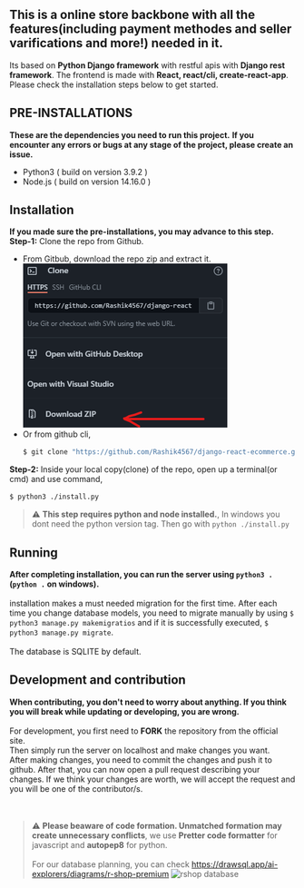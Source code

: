 ## This is a online store backbone with all the features(including payment methodes and seller varifications and more!) needed in it. 

Its based on **Python Django framework** with restful apis with **Django rest framework**. The frontend is made with **React, react/cli, create-react-app**. <br />
Please check the installation steps below to get started.

## PRE-INSTALLATIONS
**These are the dependencies you need to run this project.**
**If you encounter any errors or bugs at any stage of the project, please create an issue.**
<ul>
  <li>
    Python3 ( build on version 3.9.2 )
  <li>
    Node.js ( build on version 14.16.0 )
    </li>
    </ul>

## Installation
**If you made sure the pre-installations, you may advance to this step.**
<br />
**Step-1:** Clone the repo from Github. <br>
<ul>
<li>From Gitbub, download the repo zip and extract it. <br />
<img src="./github.zip.png" alt="github download zip">
<br /></li>
  <li>
Or from github cli, <br />
  
```bash
$ git clone "https://github.com/Rashik4567/django-react-ecommerce.git"
```
</li>
</ul>

**Step-2:** Inside your local copy(clone) of the repo, open up a terminal(or cmd) and use command, <br />
```bash
$ python3 ./install.py
```
> :warning: **This step requires python and node installed.**, In windows you dont need the python version tag. Then go with ```python ./install.py```


## Running
**After completing installation, you can run the server using `python3 .`(`python .` on windows).** <br /><br />
installation makes a must needed migration for the first time. After each time you change database models, you need to migrate manually by using `$ python3 manage.py makemigratios` and if it is successfully executed, `$ python3 manage.py migrate`. <br>
<br>
The database is SQLITE by default.

## Development and contribution
**When contributing, you don't need to worry about anything. If you think you will break while updating or developing, you are wrong.** <br> <br>
For development, you first need to **FORK** the repository from the official site. <br>
Then simply run the server on localhost and make changes you want. <br>
After making changes, you need to commit the changes and push it to github. After that, you can now open a pull request describing your changes. If we  think your changes are worth, we will accept the request and you will be one of the contributor/s.
<br> <br> <br>
> :warning: **Please beaware of code formation. Unmatched formation may create unnecessary conflicts**, we use **Pretter code formatter** for javascript and **autopep8** for python.
<br> <br>
For our database planning, you can check https://drawsql.app/ai-explorers/diagrams/r-shop-premium 
![rshop database](https://user-images.githubusercontent.com/58215479/117542413-5ffdea80-b03a-11eb-8776-899f1773518b.png)

